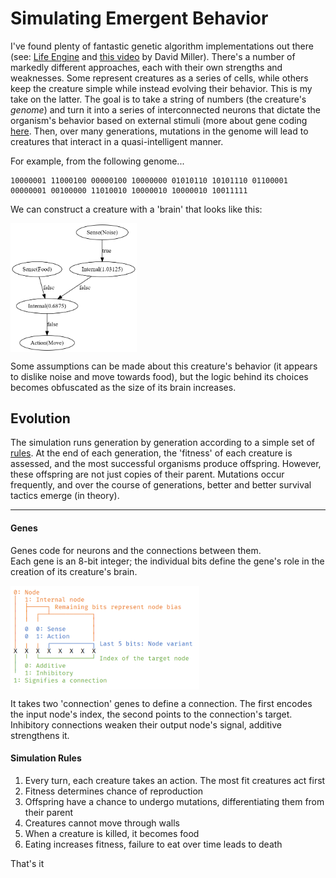 # Simulating Emergent Behavior

I've found plenty of fantastic genetic algorithm implementations out there (see: [Life Engine](https://thelifeengine.net/) and [this video](https://youtu.be/N3tRFayqVtk) by David Miller). There's a number of markedly different approaches, each with their own strengths and weaknesses. Some represent creatures as a series of cells, while others keep the creature simple while instead evolving their behavior. This is my take on the latter. The goal is to take a string of numbers (the creature's *genome*) and turn it into a series of interconnected neurons that dictate the organism's behavior based on external stimuli (more about gene coding [here](#genes). Then, over many generations, mutations in the genome will lead to creatures that interact in a quasi-intelligent manner.

For example, from the following genome...  
```
10000001 11000100 00000100 10000000 01010110 10101110 01100001
00000001 00100000 11010010 10000010 10000010 10011111
```

We can construct a creature with a 'brain' that looks like this:

<kbd><img src="./images/01.png" alt="a simple brain" width="40%" align="middle"></kbd>

Some assumptions can be made about this creature's behavior (it appears to dislike noise and move towards food), but the logic behind its choices becomes obfuscated as the size of its brain increases.

## Evolution

The simulation runs generation by generation according to a simple set of [rules](#simulation-rules). At the end of each generation, the 'fitness' of each creature is assessed, and the most successful organisms produce offspring. However, these offspring are not just copies of their parent. Mutations occur frequently, and over the course of generations, better and better survival tactics emerge (in theory).

***

#### Genes

Genes code for neurons and the connections between them.  
Each gene is an 8-bit integer; the individual bits define the gene's role in the creation of its creature's brain.

<kbd><img src="./images/genes.png" alt="a simple brain" width="60%" align="middle"></kbd>

It takes two 'connection' genes to define a connection.
The first encodes the input node's index, the second points to the connection's target.
Inhibitory connections weaken their output node's signal, additive strengthens it.

#### Simulation Rules

1. Every turn, each creature takes an action. The most fit creatures act first
2. Fitness determines chance of reproduction
3. Offspring have a chance to undergo mutations, differentiating them from their parent
4. Creatures cannot move through walls
5. When a creature is killed, it becomes food
6. Eating increases fitness, failure to eat over time leads to death

That's it
